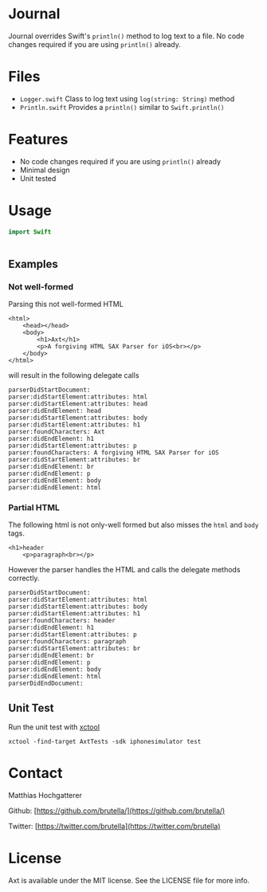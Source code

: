 # Journal

Journal overrides Swift's `println()` method to log text to a file. No code changes required if you are using `println()` already.


# Files

- `Logger.swift` Class to log text using `log(string: String)` method
- `Println.swift` Provides a `println()` similar to `Swift.println()`


# Features

- No code changes required if you are using `println()` already
- Minimal design
- Unit tested

# Usage

```swift
import Swift
    
```

## Examples

### Not well-formed

Parsing this not well-formed HTML

    <html>
        <head></head>
        <body>
            <h1>Axt</h1>
            <p>A forgiving HTML SAX Parser for iOS<br></p>
        </body>
    </html>

will result in the following delegate calls

    parserDidStartDocument:
    parser:didStartElement:attributes: html
    parser:didStartElement:attributes: head
    parser:didEndElement: head
    parser:didStartElement:attributes: body
    parser:didStartElement:attributes: h1
    parser:foundCharacters: Axt
    parser:didEndElement: h1
    parser:didStartElement:attributes: p
    parser:foundCharacters: A forgiving HTML SAX Parser for iOS
    parser:didStartElement:attributes: br
    parser:didEndElement: br
    parser:didEndElement: p
    parser:didEndElement: body
    parser:didEndElement: html
    

### Partial HTML

The following html is not only-well formed but also misses the `html` and `body` tags.

    <h1>header
        <p>paragraph<br></p>

However the parser handles the HTML and calls the delegate methods correctly.

    parserDidStartDocument:
    parser:didStartElement:attributes: html
    parser:didStartElement:attributes: body
    parser:didStartElement:attributes: h1
    parser:foundCharacters: header
    parser:didEndElement: h1
    parser:didStartElement:attributes: p
    parser:foundCharacters: paragraph
    parser:didStartElement:attributes: br
    parser:didEndElement: br
    parser:didEndElement: p
    parser:didEndElement: body
    parser:didEndElement: html
    parserDidEndDocument:
    
## Unit Test

Run the unit test with [xctool](https://github.com/facebook/xctool)

    xctool -find-target AxtTests -sdk iphonesimulator test
    
# Contact

Matthias Hochgatterer

Github: [https://github.com/brutella/](https://github.com/brutella/)

Twitter: [https://twitter.com/brutella](https://twitter.com/brutella)


# License

Axt is available under the MIT license. See the LICENSE file for more info.

[Ono]: https://github.com/mattt/Ono